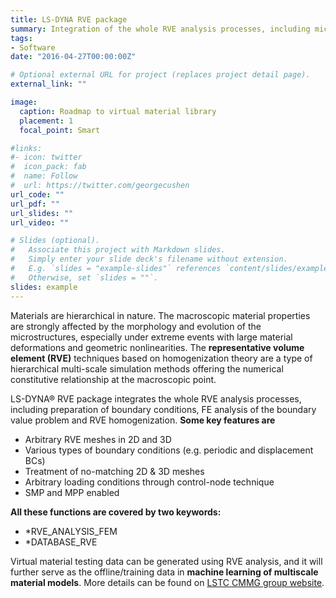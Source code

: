 ```yaml
---
title: LS-DYNA RVE package
summary: Integration of the whole RVE analysis processes, including microstructural reconstruction, preparation of boundary conditions, FE analysis of the boundary value problem and RVE homogenization.
tags:
- Software
date: "2016-04-27T00:00:00Z"

# Optional external URL for project (replaces project detail page).
external_link: ""

image:
  caption: Roadmap to virtual material library
  placement: 1
  focal_point: Smart

#links:
#- icon: twitter
#  icon_pack: fab
#  name: Follow
#  url: https://twitter.com/georgecushen
url_code: ""
url_pdf: ""
url_slides: ""
url_video: ""

# Slides (optional).
#   Associate this project with Markdown slides.
#   Simply enter your slide deck's filename without extension.
#   E.g. `slides = "example-slides"` references `content/slides/example-slides.md`.
#   Otherwise, set `slides = ""`.
slides: example
---
```

Materials are hierarchical in nature. The macroscopic material properties are strongly affected by the morphology and evolution of the microstructures, especially under extreme events with large material deformations and geometric nonlinearities. The **representative volume element (RVE)** techniques based on homogenization theory are a type of hierarchical multi-scale simulation methods offering the numerical constitutive relationship at the macroscopic point.

LS-DYNA® RVE package integrates the whole RVE analysis processes, including preparation of boundary conditions, FE analysis of the boundary value problem and RVE homogenization. **Some key features are** 

- Arbitrary RVE meshes in 2D and 3D
- Various types of boundary conditions (e.g. periodic and displacement BCs)
- Treatment of no-matching 2D & 3D meshes
- Arbitrary loading conditions through control-node technique
- SMP and MPP enabled

**All these functions are covered by two keywords:**

- *RVE_ANALYSIS_FEM
- *DATABASE_RVE

Virtual material testing data can be generated using RVE analysis, and it will further serve as the offline/training data in **machine learning of multiscale material models**. More details can be found on [LSTC CMMG group website](https://www.lstc-cmmg.org/).